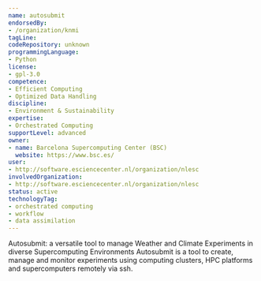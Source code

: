 ```yaml
---
name: autosubmit
endorsedBy:
- /organization/knmi
tagLine:
codeRepository: unknown
programmingLanguage:
- Python
license:
- gpl-3.0
competence:
- Efficient Computing
- Optimized Data Handling
discipline:
- Environment & Sustainability
expertise:
- Orchestrated Computing
supportLevel: advanced
owner:
- name: Barcelona Supercomputing Center (BSC)
  website: https://www.bsc.es/
user:
- http://software.esciencecenter.nl/organization/nlesc
involvedOrganization:
- http://software.esciencecenter.nl/organization/nlesc
status: active
technologyTag:
- orchestrated computing
- workflow
- data assimilation
---
```

Autosubmit: a versatile tool to manage Weather and Climate Experiments in diverse Supercomputing Environments
Autosubmit is a tool to create, manage and monitor experiments using
computing clusters, HPC platforms and supercomputers remotely via ssh.
